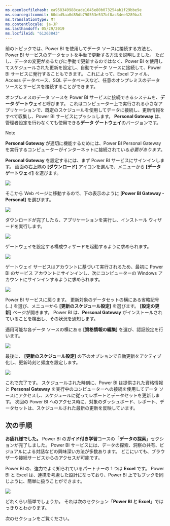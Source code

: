```yaml
---
ms.openlocfilehash: ea958349988cade1045e80b073254ab1f29bbe9e
ms.sourcegitcommit: 60dad5aa0d85db790553e537bf8ac34ee3289ba3
ms.translationtype: MT
ms.contentlocale: ja-JP
ms.lasthandoff: 05/29/2019
ms.locfileid: "61263843"
---
```

前のトピックでは、Power BI を使用してデータ ソースに接続する方法と、Power BI サービスのデータセットを手動で更新する方法を説明しました。 ただし、データの変更があるたびに手動で更新するのではなく、Power BI を使用してスケジュールされた更新を設定し、自動でデータ ソースに接続して、Power BI サービスに発行することもできます。 これによって、Excel ファイル、Access データベース、SQL データベースなど、任意のオンプレミスのデータ ソースとサービスを接続することができます。

オンプレミスのデータ ソースを Power BI サービスに接続できるシステムを、**データ ゲートウェイ**と呼びます。 これはコンピューター上で実行される小さなアプリケーションで、既定のスケジュールを使用してデータに接続し、更新情報をすべて収集し、Power BI サービスにプッシュします。 **Personal Gateway** は、管理者設定を行わなくても使用できる**データ ゲートウェイ**のバージョンです。

>[!NOTE]
>**Personal Gateway** が適切に機能するためには、Power BI Personal Gateway を実行するコンピューターがインターネットに接続されている*必要があります*。
> 

**Personal Gateway** を設定するには、まず Power BI サービスにサインインします。 画面の右上隅の **[ダウンロード]** アイコンを選んで、メニューから **[データ ゲートウェイ]** を選びます。

![](media/4-6-install-configure-personal-gateway/4-6_1b.png)

そこから Web ページに移動するので、下の表示のように **[Power BI Gateway - Personal]** を選びます。

![](media/4-6-install-configure-personal-gateway/4-6_2b.png)

ダウンロードが完了したら、アプリケーションを実行し、インストール ウィザードを実行します。

![](media/4-6-install-configure-personal-gateway/4-6_3a.png)

ゲートウェイを設定する構成ウィザードを起動するように求められます。

![](media/4-6-install-configure-personal-gateway/4-6_3b.png)

ゲートウェイ サービスはアカウントに基づいて実行されるため、最初に Power BI のサービス アカウントにサインインし、次にコンピューターの Windows アカウントにサインインするように求められます。

![](media/4-6-install-configure-personal-gateway/4-6_3c.png)

Power BI サービスに戻ります。 更新対象のデータセットの横にある省略記号 (...) を選び、メニューから **[更新のスケジュール設定]** を選びます。 **[設定の更新]** ページが開きます。 Power BI は、**Personal Gateway** がインストールされていることを検出し、その状況を通知します。

適用可能な各データ ソースの横にある **[資格情報の編集]** を選び、認証設定を行います。

![](media/4-6-install-configure-personal-gateway/4-6_6.png)

最後に、 **[更新のスケジュール設定]** の下のオプションで自動更新をアクティブ化し、更新時刻と頻度を設定します。

![](media/4-6-install-configure-personal-gateway/4-6_7.png)

これで完了です。 スケジュールされた時刻に、Power BI は提供された資格情報と **Personal Gateway** を実行中のコンピューターへの接続を使用してデータ ソースにアクセスし、スケジュールに従ってレポートとデータセットを更新します。 次回の Power BI へのアクセス時に、対象のダッシュボード、レポート、データセットは、スケジュールされた最新の更新を反映しています。

## <a name="next-steps"></a>次の手順
**お疲れ様でした。** Power BI の**ガイド付き学習**コースの「**データの探索**」セクションが完了しました。 Power BI サービスには、データの探索、洞察の共有、ビジュアルによる対話などの興味深い方法が多数あります。 どこにいても、ブラウザーや接続サービスからのアクセスが可能です。

Power BI の、強力でよく知られているパートナーの 1 つは **Excel** です。 Power BI と Excel は、連携を考慮した設計になっており、Power BI 上でもブックを同じように、簡単に扱うことができます。

![](media/4-6-install-configure-personal-gateway/5-1_1.png)

どれくらい簡単でしょうか。 それは次のセクション「**Power BI と Excel**」ではっきりとわかります。

次のセクションをご覧ください。

